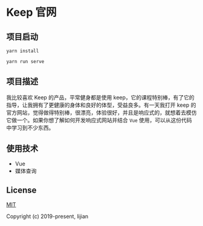 # Keep 官网

## 项目启动

```
yarn install
```

```
yarn run serve
```

## 项目描述

我比较喜欢 Keep 的产品，平常健身都是使用 keep，它的课程特别棒，有了它的指导，让我拥有了更健康的身体和良好的体型，受益良多。有一天我打开 keep 的官方网站，觉得做得特别棒，很漂亮，体验很好，并且是响应式的，就想着去模仿它做一个。如果你想了解如何开发响应式网站并结合 `Vue` 使用，可以从这份代码中学习到不少东西。

## 使用技术

- Vue
- 媒体查询

## License

[MIT](http://opensource.org/licenses/MIT)

Copyright (c) 2019-present, lijian

